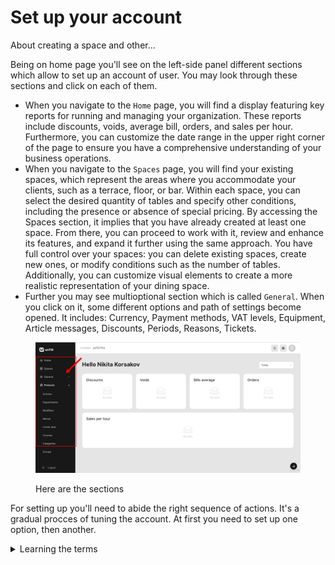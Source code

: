 # Set up your account

About creating a space and other...

Being on home page you'll see on the left-side panel different sections which allow to set up an account of user. You may look through these sections and click on each of them.

* When you navigate to the `Home` page, you will find a display featuring key reports for running and managing your organization. These reports include discounts, voids, average bill, orders, and sales per hour. Furthermore, you can customize the date range in the upper right corner of the page to ensure you have a comprehensive understanding of your business operations.
* When you navigate to the `Spaces` page, you will find your existing spaces, which represent the areas where you accommodate your clients, such as a terrace, floor, or bar. Within each space, you can select the desired quantity of tables and specify other conditions, including the presence or absence of special pricing. By accessing the Spaces section, it implies that you have already created at least one space. From there, you can proceed to work with it, review and enhance its features, and expand it further using the same approach. You have full control over your spaces: you can delete existing spaces, create new ones, or modify conditions such as the number of tables. Additionally, you can customize visual elements to create a more realistic representation of your dining space.
* Further you may see multioptional section which is called `General`. When you click on it, some different options and path of settings become opened. It includes: Currency, Payment methods, VAT levels, Equipment, Article messages, Discounts, Periods, Reasons, Tickets.&#x20;



<figure><img src="../.gitbook/assets/first.jpg" alt="" width="563"><figcaption><p>Here are the sections</p></figcaption></figure>

For setting up you'll need to abide the right sequence of actions. It's a gradual procces of tuning the account. At first you need to set up one option, then another.

<details>

<summary>Learning the terms</summary>

But at first you can learn more about these sections of the interface. You may find the definitions for them in our Glossary. Or you can read separate manuals about them on other pages (simply click on term in the table and learn something new about it).

</details>

